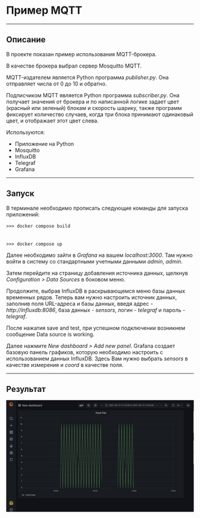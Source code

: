 # Пример MQTT

***

## Описание

В проекте показан пример использования MQTT-брокера.

В качестве брокера выбрал сервер Mosquitto MQTT.

MQTT-издателем является Python программа _publisher.py_. Она отправляет числа от 0 до 10 и обратно.

Подписчиком MQTT является Python программа _subscriber.py_. Она получает значения от брокера и по написанной логике задает цвет (красный или зеленый) блокам и скорость шарику, также программ фиксирует количество случаев, когда три блока принимают одинаковый цвет, и отображает этот цвет слева.

Используются:
* Приложение на Python
* Mosquitto
* InfluxDB
* Telegraf
* Grafana

---

## Запуск

В терминале необходимо прописать следующие команды для запуска приложений:


```
>>> docker compose build


>>> docker compose up
```

Далее необходимо зайти в _Grafana_ на вашем _localhost:3000_. Там нужно войти в систему со стандартными учетными данными _admin_, _admin_.

Затем перейдите на страницу добавления источника данных, щелкнув _Configuration > Data Sources_ в боковом меню.

Продолжите, выбрав InfluxDB в раскрывающемся меню базы данных временных рядов. Теперь вам нужно настроить источник данных, заполнив поля URL-адреса и базы данных, введя адрес - _http://influxdb:8086_, база данных - _sensors_, логин - _telegraf_ и пароль - _telegraf_.

После нажатия save and test, при успешном подключении возникнем сообщение Data source is working.

Далее нажмите _New dashboard > Add new panel_. Grafana создает базовую панель графиков, которую необходимо настроить с использованием данных InfluxDB. Здесь Вам нужно выбрать _sensors_ в качестве измерения и _coord_ в качестве поля.

---

## Результат

![ПРимер](img/ExampleGrafana.jpg "ПРимер")
